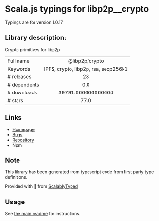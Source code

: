 
# Scala.js typings for libp2p__crypto

Typings are for version 1.0.17

## Library description:
Crypto primitives for libp2p

|                    |                 |
| ------------------ | :-------------: |
| Full name          | @libp2p/crypto |
| Keywords           | IPFS, crypto, libp2p, rsa, secp256k1 |
| # releases         | 28 |
| # dependents       | 0.0 |
| # downloads        | 39791.666666666664 |
| # stars            | 77.0 |

## Links
- [Homepage](https://github.com/libp2p/js-libp2p-crypto#readme)
- [Bugs](https://github.com/libp2p/js-libp2p-crypto/issues)
- [Repository](https://github.com/libp2p/js-libp2p-crypto)
- [Npm](https://www.npmjs.com/package/%40libp2p%2Fcrypto)
    


## Note
This library has been generated from typescript code from first party type definitions.

Provided with :purple_heart: from [ScalablyTyped](https://github.com/oyvindberg/ScalablyTyped)

## Usage
See [the main readme](../../readme.md) for instructions.


